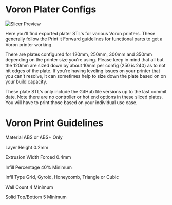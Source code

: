 # Voron Plater Configs


![Slicer Preview](https://i.imgur.com/UsvO0hB.png)


Here you'll find exported plater STL's for various Voron printers. These generally follow the Print it Forward guidelines for functional parts to get a Voron printer working.

There are plates configured for 120mm, 250mm, 300mm and 350mm depending on the printer size you're using. Please keep in mind that all but the 120mm are sized down by about 10mm per config (250 is 240) as to not hit edges of the plate. If you're having leveling issues on your printer that you can't resolve, it can sometimes help to size down the plate based on on your build capacity. 

These plate STL's only include the GitHub file versions up to the last commit date. Note there are no controller or hot end options in these sliced plates. You will have to print those based on your individual use case.

# Voron Print Guidelines

Material              ABS or ABS+ Only

Layer Height          0.2mm

Extrusion Width       Forced 0.4mm

Infill Percentage     40% Minimum

Infil Type            Grid, Gyroid, Honeycomb, Triangle or Cubic

Wall Count            4 Minimum

Solid Top/Bottom      5 Minimum
